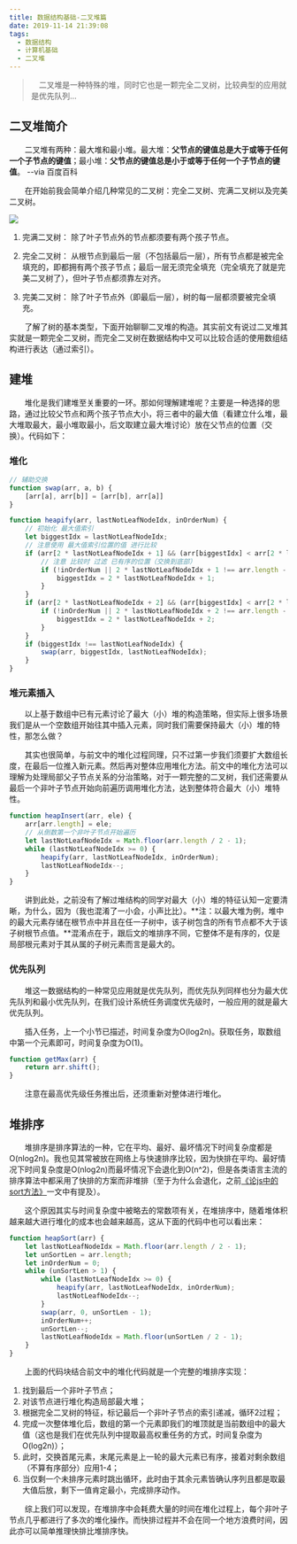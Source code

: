 ```yaml
---
title: 数据结构基础-二叉堆篇
date: 2019-11-14 21:39:08
tags:
  - 数据结构
  - 计算机基础
  - 二叉堆
---
```


> &emsp;二叉堆是一种特殊的堆，同时它也是一颗完全二叉树，比较典型的应用就是优先队列...

<escape><!-- more --></escape>

## 二叉堆简介

&emsp;&emsp;二叉堆有两种：最大堆和最小堆。最大堆：**父节点的键值总是大于或等于任何一个子节点的键值**；最小堆：**父节点的键值总是小于或等于任何一个子节点的键值**。  --via 百度百科

&emsp;&emsp;在开始前我会简单介绍几种常见的二叉树：完全二叉树、完满二叉树以及完美二叉树。

![](treeIntro.png)

1. 完满二叉树： 除了叶子节点外的节点都须要有两个孩子节点。

2. 完全二叉树： 从根节点到最后一层（不包括最后一层），所有节点都是被完全填充的，即都拥有两个孩子节点；最后一层无须完全填充（完全填充了就是完美二叉树了），但叶子节点都须靠左对齐。

3. 完美二叉树： 除了叶子节点外（即最后一层），树的每一层都须要被完全填充。

&emsp;&emsp;了解了树的基本类型，下面开始聊聊二叉堆的构造。其实前文有说过二叉堆其实就是一颗完全二叉树，而完全二叉树在数据结构中又可以比较合适的使用数组结构进行表达（通过索引）。

## 建堆

&emsp;&emsp;堆化是我们建堆至关重要的一环。那如何理解建堆呢？主要是一种选择的思路，通过比较父节点和两个孩子节点大小，将三者中的最大值（看建立什么堆，最大堆取最大，最小堆取最小，后文取建立最大堆讨论）放在父节点的位置（交换）。代码如下：

### 堆化

```javascript
// 辅助交换
function swap(arr, a, b) {
    [arr[a], arr[b]] = [arr[b], arr[a]]
}

function heapify(arr, lastNotLeafNodeIdx, inOrderNum) {
    // 初始化 最大值索引
    let biggestIdx = lastNotLeafNodeIdx;
    // 注意使用 最大值索引位置的值 进行比较
    if (arr[2 * lastNotLeafNodeIdx + 1] && (arr[biggestIdx] < arr[2 * lastNotLeafNodeIdx + 1])) {
        // 注意 比较时 过滤 已有序的位置（交换到底部）
        if (!inOrderNum || 2 * lastNotLeafNodeIdx + 1 !== arr.length - inOrderNum) {
            biggestIdx = 2 * lastNotLeafNodeIdx + 1;
        }
    }
    if (arr[2 * lastNotLeafNodeIdx + 2] && (arr[biggestIdx] < arr[2 * lastNotLeafNodeIdx + 2])) {
        if (!inOrderNum || 2 * lastNotLeafNodeIdx + 2 !== arr.length - inOrderNum) {
            biggestIdx = 2 * lastNotLeafNodeIdx + 2;
        }
    }
    if (biggestIdx !== lastNotLeafNodeIdx) {
        swap(arr, biggestIdx, lastNotLeafNodeIdx);
    }
}
```
### 堆元素插入

&emsp;&emsp;以上基于数组中已有元素讨论了最大（小）堆的构造策略，但实际上很多场景我们是从一个空数组开始往其中插入元素，同时我们需要保持最大（小）堆的特性，那怎么做？

&emsp;&emsp;其实也很简单，与前文中的堆化过程同理，只不过第一步我们须要扩大数组长度，在最后一位推入新元素。然后再对整体应用堆化方法。前文中的堆化方法可以理解为处理局部父子节点关系的分治策略，对于一颗完整的二叉树，我们还需要从最后一个非叶子节点开始向前遍历调用堆化方法，达到整体符合最大（小）堆特性。

```javascript
function heapInsert(arr, ele) {
	arr[arr.length] = ele;
	// 从倒数第一个非叶子节点开始遍历
	let lastNotLeafNodeIdx = Math.floor(arr.length / 2 - 1);
	while (lastNotLeafNodeIdx >= 0) {
		heapify(arr, lastNotLeafNodeIdx, inOrderNum);
		lastNotLeafNodeIdx--;
	}
}
```

&emsp;&emsp;讲到此处，之前没有了解过堆结构的同学对最大（小）堆的特征认知一定要清晰，为什么，因为（我也混淆了一小会，小声比比）。**注：以最大堆为例，堆中的最大元素存储在根节点中并且在任一子树中，该子树包含的所有节点都不大于该子树根节点值。**混淆点在于，跟后文的堆排序不同，它整体不是有序的，仅是局部根元素对于其从属的子树元素而言是最大的。

### 优先队列

&emsp;&emsp;堆这一数据结构的一种常见应用就是优先队列，而优先队列同样也分为最大优先队列和最小优先队列，在我们设计系统任务调度优先级时，一般应用的就是最大优先队列。

&emsp;&emsp;插入任务，上一个小节已描述，时间复杂度为O(log2n)。获取任务，取数组中第一个元素即可，时间复杂度为O(1)。

```javascript
function getMax(arr) {
	return arr.shift();
}
```
&emsp;&emsp;注意在最高优先级任务推出后，还须重新对整体进行堆化。

## 堆排序

&emsp;&emsp;堆排序是排序算法的一种，它在平均、最好、最坏情况下时间复杂度都是O(nlog2n)。我也见其常被放在网络上与快速排序比较，因为快排在平均、最好情况下时间复杂度是O(nlog2n)而最坏情况下会退化到O(n^2)，但是各类语言主流的排序算法中都采用了快排的方案而非堆排（至于为什么会退化，之前[《论js中的sort方法》](https://chrisdeo.github.io/2019/11/07/%E8%AE%BAjs%E4%B8%AD%E7%9A%84sort%E6%96%B9%E6%B3%95/)一文中有提及）。

&emsp;&emsp;这个原因其实与时间复杂度中被略去的常数项有关，在堆排序中，随着堆体积越来越大进行堆化的成本也会越来越高，这从下面的代码中也可以看出来：

```javascript
function heapSort(arr) {
    let lastNotLeafNodeIdx = Math.floor(arr.length / 2 - 1);
    let unSortLen = arr.length;
    let inOrderNum = 0;
    while (unSortLen > 1) {
        while (lastNotLeafNodeIdx >= 0) {
            heapify(arr, lastNotLeafNodeIdx, inOrderNum);
            lastNotLeafNodeIdx--;
        }
        swap(arr, 0, unSortLen - 1);
        inOrderNum++;
        unSortLen--;
        lastNotLeafNodeIdx = Math.floor(unSortLen / 2 - 1);
    }
}
```

&emsp;&emsp;上面的代码块结合前文中的堆化代码就是一个完整的堆排序实现：

1. 找到最后一个非叶子节点；
2. 对该节点进行堆化构造局部最大堆；
3. 根据完全二叉树的特征，标记最后一个非叶子节点的索引递减，循环2过程；
4. 完成一次整体堆化后，数组的第一个元素即我们的堆顶就是当前数组中的最大值（这也是我们在优先队列中提取最高权重任务的方式，时间复杂度为O(log2n)）；
5. 此时，交换首尾元素，末尾元素是上一轮的最大元素已有序，接着对剩余数组（不算有序部分）应用1-4；
6. 当仅剩一个未排序元素时跳出循环，此时由于其余元素皆确认序列且都是取最大值后放，剩下一值肯定最小，完成排序动作。

&emsp;&emsp;综上我们可以发现，在堆排序中会耗费大量的时间在堆化过程上，每个非叶子节点几乎都进行了多次的堆化操作。而快排过程并不会在同一个地方浪费时间，因此亦可以简单推理快排比堆排序快。



